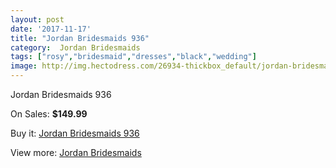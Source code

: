 ```yaml
---
layout: post
date: '2017-11-17'
title: "Jordan Bridesmaids 936"
category:  Jordan Bridesmaids
tags: ["rosy","bridesmaid","dresses","black","wedding"]
image: http://img.hectodress.com/26934-thickbox_default/jordan-bridesmaids-936.jpg
---
```

Jordan Bridesmaids 936

On Sales: **$149.99**
<a href="https://www.hectodress.com/-jordan-bridesmaids/12532-jordan-bridesmaids-936.html"><amp-img layout="responsive" width="600" height="600" src="//img.hectodress.com/26934-thickbox_default/jordan-bridesmaids-936.jpg" alt="Jordan Bridesmaids 936 0" /></a>

Buy it: [Jordan Bridesmaids 936](https://www.hectodress.com/-jordan-bridesmaids/12532-jordan-bridesmaids-936.html "Jordan Bridesmaids 936")

View more: [ Jordan Bridesmaids](https://www.hectodress.com/191--jordan-bridesmaids " Jordan Bridesmaids")